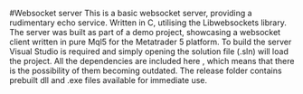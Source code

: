  #Websocket server
 This is a basic websocket server, providing a rudimentary echo service. Written in C, utilising the Libwebsockets library. The server was built as part of a demo project, showcasing a websocket client written in pure Mql5 for the Metatrader 5 platform. To build the server Visual Studio is required and simply opening the solution file (.sln) will load the project. 
 All the dependencies are included here , which means that there is the possibility of them becoming outdated. 
 The release folder contains prebuilt dll and .exe files available for immediate use. 